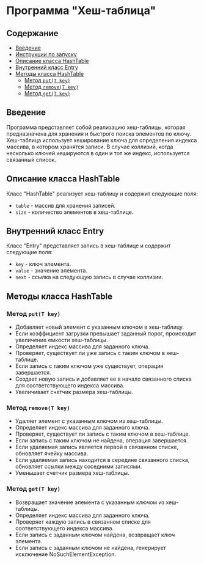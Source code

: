 # Программа "Хеш-таблица"

## Содержание

- [Введение](#введение)
- [Инструкции по запуску](#инструкции-по-запуску)
- [Описание класса HashTable](#описание-класса-hashtable)
- [Внутренний класс Entry](#внутренний-класс-entry)
- [Методы класса HashTable](#методы-класса-hashtable)
    - [Метод `put(T key)`](#метод-putt-key)
    - [Метод `remove(T key)`](#метод-removet-key)
    - [Метод `get(T key)`](#метод-gett-key)

## Введение

Программа представляет собой реализацию хеш-таблицы, которая предназначена для хранения и быстрого поиска элементов по ключу. Хеш-таблица использует хеширование ключа для определения индекса массива, в котором хранятся записи. В случае коллизий, когда несколько ключей хешируются в один и тот же индекс, используется связанный список.

## Описание класса HashTable

Класс "HashTable" реализует хеш-таблицу и содержит следующие поля:

- `table` - массив для хранения записей.
- `size` - количество элементов в хеш-таблице.

## Внутренний класс Entry

Класс "Entry" представляет запись в хеш-таблице и содержит следующие поля:

- `key` - ключ элемента.
- `value` - значение элемента.
- `next` - ссылка на следующую запись в случае коллизии.

## Методы класса HashTable

### Метод `put(T key)`

- Добавляет новый элемент с указанным ключом в хеш-таблицу.
- Если коэффициент загрузки превышает заданный порог, происходит увеличение емкости хеш-таблицы.
- Определяет индекс массива для заданного ключа.
- Проверяет, существует ли уже запись с таким ключом в хеш-таблице.
- Если запись с таким ключом уже существует, операция завершается.
- Создает новую запись и добавляет ее в начало связанного списка для соответствующего индекса массива.
- Увеличивает счетчик размера хеш-таблицы.

### Метод `remove(T key)`

- Удаляет элемент с указанным ключом из хеш-таблицы.
- Определяет индекс массива для заданного ключа.
- Проверяет, существует ли запись с таким ключом в хеш-таблице.
- Если запись с таким ключом не найдена, операция завершается.
- Если удаляемая запись является первой в связанном списке, обновляет ячейку массива.
- Если удаляемая запись находится в середине связанного списка, обновляет ссылки между соседними записями.
- Уменьшает счетчик размера хеш-таблицы.

### Метод `get(T key)`

- Возвращает значение элемента с указанным ключом из хеш-таблицы.
- Определяет индекс массива для заданного ключа.
- Проверяет каждую запись в связанном списке для соответствующего индекса массива.
- Если запись с заданным ключом найдена, возвращает ключ элемента.
- Если запись с заданным ключом не найдена, генерирует исключение NoSuchElementException.